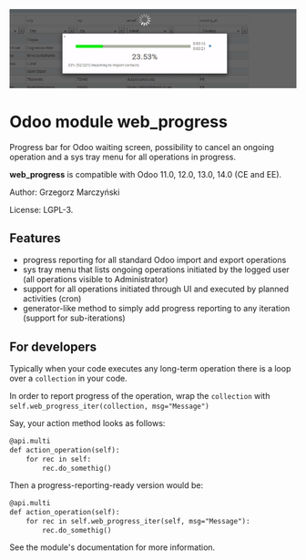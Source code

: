 ![Progress Bar](https://raw.githubusercontent.com/gmarczynski/odoo-web-progress/11.0/web_progress/static/description/progress_bar_loading_cancelling.gif)

# Odoo module web_progress

Progress bar for Odoo waiting screen, possibility to cancel an ongoing operation and a sys tray menu for all operations in progress.

**web_progress** is compatible with Odoo 11.0, 12.0, 13.0, 14.0 (CE and EE).

Author: Grzegorz Marczyński

License: LGPL-3.

## Features

- progress reporting for all standard Odoo import and export operations
- sys tray menu that lists ongoing operations initiated by the logged user (all operations visible to Administrator)
- support for all operations initiated through UI and executed by planned activities (cron)
- generator-like method to simply add progress reporting to any iteration (support for sub-iterations)

## For developers

Typically when your code executes any long-term operation there is a loop over a `collection` in your code.

In order to report progress of the operation, wrap the `collection` with `self.web_progress_iter(collection, msg="Message")`

Say, your action method looks as follows:
```(python)
@api.multi
def action_operation(self):
    for rec in self:
        rec.do_somethig()
```
Then a progress-reporting-ready version would be:
```(python)
@api.multi
def action_operation(self):
    for rec in self.web_progress_iter(self, msg="Message"):
        rec.do_somethig()
```
See the module's documentation for more information.



 